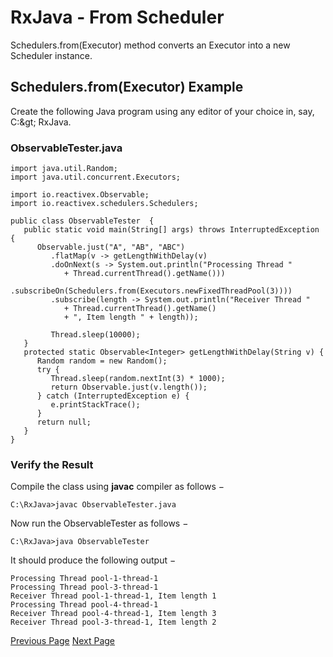 # RxJava - From Scheduler
Schedulers.from(Executor) method converts an Executor into a new Scheduler instance.

## Schedulers.from(Executor) Example
Create the following Java program using any editor of your choice in, say, C:\&gt; RxJava.

### ObservableTester.java
```
import java.util.Random;
import java.util.concurrent.Executors;

import io.reactivex.Observable;
import io.reactivex.schedulers.Schedulers;

public class ObservableTester  {
   public static void main(String[] args) throws InterruptedException {
      Observable.just("A", "AB", "ABC")
         .flatMap(v -> getLengthWithDelay(v)
         .doOnNext(s -> System.out.println("Processing Thread " 
            + Thread.currentThread().getName()))
         .subscribeOn(Schedulers.from(Executors.newFixedThreadPool(3))))
         .subscribe(length -> System.out.println("Receiver Thread " 
            + Thread.currentThread().getName() 
            + ", Item length " + length));

         Thread.sleep(10000);
   }
   protected static Observable<Integer> getLengthWithDelay(String v) {
      Random random = new Random();
      try {
         Thread.sleep(random.nextInt(3) * 1000);
         return Observable.just(v.length());
      } catch (InterruptedException e) {
         e.printStackTrace();
      }
      return null;
   }
}
```
### Verify the Result
Compile the class using **javac** compiler as follows −

```
C:\RxJava>javac ObservableTester.java
```
Now run the ObservableTester as follows −

```
C:\RxJava>java ObservableTester
```
It should produce the following output −

```
Processing Thread pool-1-thread-1
Processing Thread pool-3-thread-1
Receiver Thread pool-1-thread-1, Item length 1
Processing Thread pool-4-thread-1
Receiver Thread pool-4-thread-1, Item length 3
Receiver Thread pool-3-thread-1, Item length 2
```

[Previous Page](../rxjava/rxjava_io_scheduler.md) [Next Page](../rxjava/rxjava_buffering.md) 
